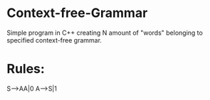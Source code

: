 # Context-free-Grammar
Simple program in C++ creating N amount of "words" belonging to specified context-free grammar.
# Rules:
S-->AA|0      A-->S|1
